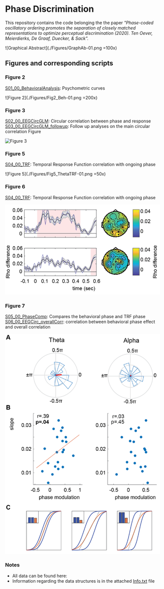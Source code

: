 # Phase Discrimination

This repository contains the code belonging the the paper _"Phase-coded oscillatory ordering promotes the separation of closely matched representations to optimize perceptual discrimination (2020). Ten Oever, Meierdierks, De Graaf, Duecker, & Sack"._

![Graphical Abstract](./Figures/GraphAb-01.png =100x)

## Figures and corresponding scripts
### Figure 2
[S01_00_BehavioralAnalysis](./S01_00_BehavioralAnalysis.m): Psychometric curves

![Figure 2](./Figures/Fig2_Beh-01.png =200x)

### Figure 3
[S02_00_EEGCircGLM](S02_00_EEGCircGLM.m): Circular correlation between phase and response
[S03_00_EEGCircGLM_followup](S03_00_EEGCircGLM_followup.m): Follow up analyses on the main circular correlation Figure

![Figure 3](./Figures/Fig3_CirCorr-01.png=300x)

### Figure 5
[S04_00_TRF](./S04_00_TRF.m): Temporal Response Function correlation with ongoing phase

![Figure 5](./Figures/Fig5_ThetaTRF-01.png =50x)

### Figure 6
[S04_00_TRF](./S04_00_TRF.m): Temporal Response Function correlation with ongoing phase

![Figure 6](./Figures/Fig6_AlphaTRF-01.png)

### Figure 7
[S05_00_PhaseComp](./S05_00_PhaseComp.m): Compares the behavioral phase and TRF phase
[S06_00_EEGCirc_overallCorr](./S06_00_EEGCirc_overallCorr): correlation between behavioral phase effect and overall correlation

![Figure 8](./Figures/Fig7_Overcor-01.png)

### Notes
- All data can be found here: <LINK>
- Information regarding the data structures is in the attached [Info.txt](./Info.txt) file